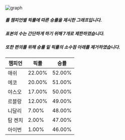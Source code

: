 

![graph](https://user-images.githubusercontent.com/62889378/85843617-5ed61d00-b7dc-11ea-815f-8d94fe6e16e6.PNG)



##### 롤 챔피언별 픽률에 따른 승률을 제시한 그래프입니다.

##### 표본의 수는 간단하게 하기 위해 7개로 제한하였습니다.

##### 또한 편의를 위해 승률 밑 픽률의 소수점 아래를 제거하였습니다.

| 챔피언   | 픽률   | 승률   |
| -------- | ------ | ------ |
| 애쉬     | 22.00% | 52.00% |
| 에코     | 20.00% | 51.00% |
| 야스오   | 17.00% | 50.00% |
| 르블랑   | 12.00% | 49.00% |
| 니달리   | 7.00%  | 48.00% |
| 탐  켄치 | 2.00%  | 47.00% |
| 아이번   | 1.00%  | 46.00% |